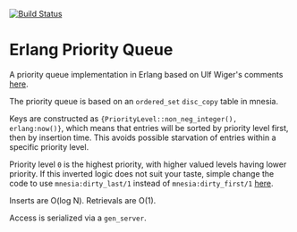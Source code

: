 [![Build Status](https://travis-ci.org/cobusc/erlang_priority_queue.png?branch=master)](https://www.travis-ci.org/cobusc/erlang_priority_queue)


Erlang Priority Queue
=====================

A priority queue implementation in Erlang based on Ulf Wiger's comments [here](http://erlang.org/pipermail/erlang-questions/2005-May/015431.html).

The priority queue is based on an `ordered_set` `disc_copy` table in mnesia.

Keys are constructed as `{PriorityLevel::non_neg_integer(), erlang:now()}`, which means that entries will be sorted by priority level first, then by insertion time. This avoids possible starvation of entries within a specific priority level.

Priority level `0` is the highest priority, with higher valued levels having lower priority. If this inverted logic does not suit your taste, simple change the code to use `mnesia:dirty_last/1` instead of `mnesia:dirty_first/1` [here](https://github.com/cobusc/erlang_priority_queue/blob/master/src/priority_queue.erl#L157).

Inserts are O(log N). Retrievals are O(1).

Access is serialized via a `gen_server`.

